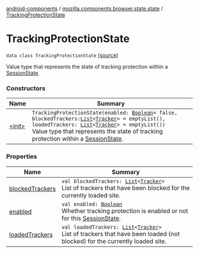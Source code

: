[android-components](../../index.md) / [mozilla.components.browser.state.state](../index.md) / [TrackingProtectionState](./index.md)

# TrackingProtectionState

`data class TrackingProtectionState` [(source)](https://github.com/mozilla-mobile/android-components/blob/master/components/browser/state/src/main/java/mozilla/components/browser/state/state/TrackingProtectionState.kt#L17)

Value type that represents the state of tracking protection within a [SessionState](../-session-state/index.md).

### Constructors

| Name | Summary |
|---|---|
| [&lt;init&gt;](-init-.md) | `TrackingProtectionState(enabled: `[`Boolean`](https://kotlinlang.org/api/latest/jvm/stdlib/kotlin/-boolean/index.html)` = false, blockedTrackers: `[`List`](https://kotlinlang.org/api/latest/jvm/stdlib/kotlin.collections/-list/index.html)`<`[`Tracker`](../../mozilla.components.concept.engine.content.blocking/-tracker/index.md)`> = emptyList(), loadedTrackers: `[`List`](https://kotlinlang.org/api/latest/jvm/stdlib/kotlin.collections/-list/index.html)`<`[`Tracker`](../../mozilla.components.concept.engine.content.blocking/-tracker/index.md)`> = emptyList())`<br>Value type that represents the state of tracking protection within a [SessionState](../-session-state/index.md). |

### Properties

| Name | Summary |
|---|---|
| [blockedTrackers](blocked-trackers.md) | `val blockedTrackers: `[`List`](https://kotlinlang.org/api/latest/jvm/stdlib/kotlin.collections/-list/index.html)`<`[`Tracker`](../../mozilla.components.concept.engine.content.blocking/-tracker/index.md)`>`<br>List of trackers that have been blocked for the currently loaded site. |
| [enabled](enabled.md) | `val enabled: `[`Boolean`](https://kotlinlang.org/api/latest/jvm/stdlib/kotlin/-boolean/index.html)<br>Whether tracking protection is enabled or not for this [SessionState](../-session-state/index.md). |
| [loadedTrackers](loaded-trackers.md) | `val loadedTrackers: `[`List`](https://kotlinlang.org/api/latest/jvm/stdlib/kotlin.collections/-list/index.html)`<`[`Tracker`](../../mozilla.components.concept.engine.content.blocking/-tracker/index.md)`>`<br>List of trackers that have been loaded (not blocked) for the currently loaded site. |
